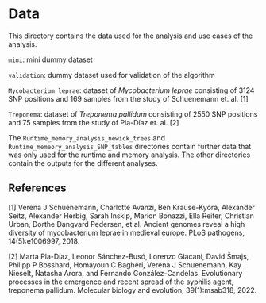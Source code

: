 # Data

This directory contains the data used for the analysis and use cases of the analysis. 

`mini`: mini dummy dataset

`validation`: dummy dataset used for validation of the algorithm

`Mycobacterium leprae`: dataset of *Mycobacterium leprae* consisting of 3124 SNP positions and 169 samples from the study of Schuenemann et. al. [1]

`Treponema`: dataset of *Treponema pallidum* consisting of 2550 SNP positions and 75 samples from the study of Pla-Díaz et. al. [2]

The `Runtime_memory_analysis_newick_trees` and `Runtime_memeory_analysis_SNP_tables` directories contain further data that was only used for the runtime and memory analysis. The other directories contain the outputs for the different analyses.

## References

[1] Verena J Schuenemann, Charlotte Avanzi, Ben Krause-Kyora, Alexander Seitz, Alexander Herbig, Sarah Inskip, Marion Bonazzi, Ella Reiter,
Christian Urban, Dorthe Dangvard Pedersen, et al. Ancient genomes reveal a high diversity of mycobacterium leprae in medieval europe. PLoS
pathogens, 14(5):e1006997, 2018.

[2] Marta Pla-Díaz, Leonor Sánchez-Busó, Lorenzo Giacani, David Šmajs,
Philipp P Bosshard, Homayoun C Bagheri, Verena J Schuenemann, Kay
Nieselt, Natasha Arora, and Fernando González-Candelas. Evolutionary
processes in the emergence and recent spread of the syphilis agent, treponema pallidum. Molecular biology and evolution, 39(1):msab318, 2022.